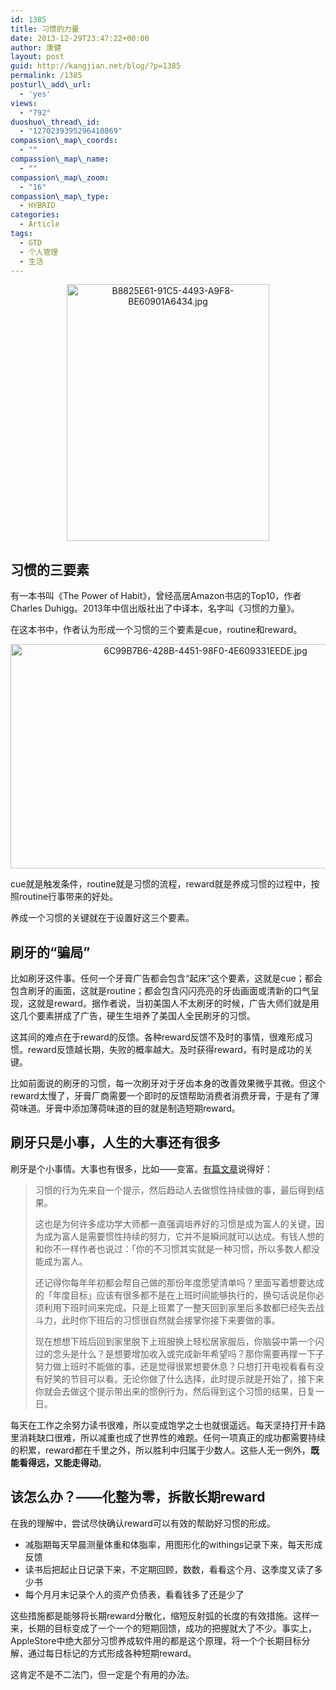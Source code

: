 ```yaml
---
id: 1385
title: 习惯的力量
date: 2013-12-29T23:47:22+00:00
author: 康健
layout: post
guid: http://kangjian.net/blog/?p=1385
permalink: /1385
posturl\_add\_url:
  - 'yes'
views:
  - "792"
duoshuo\_thread\_id:
  - "1270239395296410869"
compassion\_map\_coords:
  - ""
compassion\_map\_name:
  - ""
compassion\_map\_zoom:
  - "16"
compassion\_map\_type:
  - HYBRID
categories:
  - Article
tags:
  - GTD
  - 个人管理
  - 生活
---
```

<div style="text-align:center">
  <img src="http://kangjian.net/images/2013/12/B8825E61-91C5-4493-A9F8-BE60901A6434.jpg" alt="B8825E61-91C5-4493-A9F8-BE60901A6434.jpg" border="0" width="324" height="411" />
</div>

## 习惯的三要素

有一本书叫《The Power of Habit》，曾经高居Amazon书店的Top10，作者Charles Duhigg。2013年中信出版社出了中译本，名字叫《习惯的力量》。

在这本书中，作者认为形成一个习惯的三个要素是cue，routine和reward。

<div style="text-align:center">
  <img src="http://kangjian.net/images/2013/12/6C99B7B6-428B-4451-98F0-4E609331EEDE.jpg" alt="6C99B7B6-428B-4451-98F0-4E609331EEDE.jpg" border="0" width="608" height="359" />
</div>

cue就是触发条件，routine就是习惯的流程，reward就是养成习惯的过程中，按照routine行事带来的好处。

养成一个习惯的关键就在于设置好这三个要素。

## 刷牙的“骗局”

比如刷牙这件事。任何一个牙膏广告都会包含“起床”这个要素，这就是cue；都会包含刷牙的画面，这就是routine；都会包含闪闪亮亮的牙齿画面或清新的口气呈现，这就是reward。据作者说，当初美国人不太刷牙的时候，广告大师们就是用这几个要素拼成了广告，硬生生培养了美国人全民刷牙的习惯。

这其间的难点在于reward的反馈。各种reward反馈不及时的事情，很难形成习惯。reward反馈越长期，失败的概率越大。及时获得reward，有时是成功的关键。

比如前面说的刷牙的习惯，每一次刷牙对于牙齿本身的改善效果微乎其微。但这个reward太慢了，牙膏厂商需要一个即时的反馈帮助消费者消费牙膏，于是有了薄荷味道。牙膏中添加薄荷味道的目的就是制造短期reward。

## 刷牙只是小事，人生的大事还有很多

刷牙是个小事情。大事也有很多，比如——变富。<a href="http://blog.17rich.com/power-of-habit.html" target="_blank">有篇文章</a>说得好：

> 习惯的行为先来自一个提示，然后趋动人去做惯性持续做的事，最后得到结果。
> 
> 这也是为何许多成功学大师都一直强调培养好的习惯是成为富人的关键，因为成为富人是需要惯性持续的努力，它并不是瞬间就可以达成。有钱人想的和你不一样作者也说过：「你的不习惯其实就是一种习惯，所以多数人都没能成为富人。
> 
> 还记得你每年年初都会帮自己做的那份年度愿望清单吗？里面写着想要达成的「年度目标」应该有很多都不是在上​​班时间能够执行的，换句话说是你必须利用下班时间来完成。只是上班累了一整天回到家里后多数都已经失去战斗力，此时你下班后的习惯很自然就会接掌你接下来要做的事。
> 
> 现在想想下班后回到家里脱下上班服换上轻松居家服后，你脑袋中第一个闪过的念头是什么？是想要增加收入或完成新年希望吗？那你需要再撑一下子努力做上班时不能做的事。还是觉得很累想要休息？只想打开电视看看有没有好笑的节目可以看。无论你做了什么选择，此时提示就是开始了，接下来你就会去做这个提示带出来的惯例行为，然后得到这个习惯的结果，日复一日。

每天在工作之余努力读书很难，所以变成饱学之士也就很遥远。每天坚持打开卡路里消耗缺口很难，所以减重也成了世界性的难题。任何一项真正的成功都需要持续的积累，reward都在千里之外，所以胜利中归属于少数人。这些人无一例外，**既能看得远，又能走得动**。

## 该怎么办？——化整为零，拆散长期reward

在我的理解中，尝试尽快确认reward可以有效的帮助好习惯的形成。

  * 减脂期每天早晨测量体重和体脂率，用图形化的withings记录下来，每天形成反馈
  * 读书后把起止日记录下来，不定期回顾，数数，看看这个月、这季度又读了多少书
  * 每个月月末记录个人的资产负债表，看看钱多了还是少了

这些措施都是能够将长期reward分散化，缩短反射弧的长度的有效措施。这样一来，长期的目标变成了一个一个的短期回馈，成功的把握就大了不少。事实上，AppleStore中绝大部分习惯养成软件用的都是这个原理，将一个个长期目标分解，通过每日标记的方式形成各种短期reward。

这肯定不是不二法门，但一定是个有用的办法。